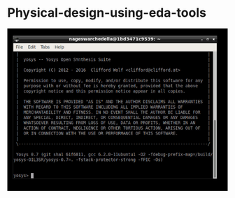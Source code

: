 # Physical-design-using-eda-tools


<img src = "https://github.com/nageswarchedella/Physical-design-using-eda-tools/blob/main/day1/yosys.png" width = 700>
